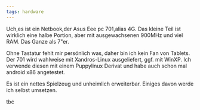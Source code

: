 ```yaml
---
tags: hardware
---
```

Uch,es ist ein Netbook,der Asus Eee pc 701,alias 4G. Das kleine Teil ist wirklich eine halbe Portion, aber mit ausgewachsenen 900MHz und viel RAM. Das Ganze als 7"er.

Ohne Tastatur fehlt mir persönlich was, daher bin ich kein Fan von Tablets. Der 701 wird wahlweise mit Xandros-Linux ausgeliefert, ggf. mit WinXP.
Ich verwende diesen mit einem Puppylinux Derivat und habe auch schon mal android x86 angetestet.

Es ist ein nettes Spielzeug und unheimlich erweiterbar. Einiges davon werde ich selbst umsetzen.

tbc
